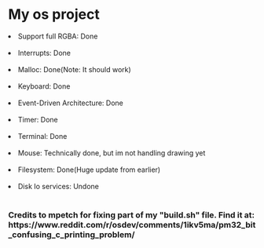 <h1>My os project</h1>

<li>Support full RGBA: Done</li><br>
<li>Interrupts: Done</li><br>
<li>Malloc: Done(Note: It should work)</li><br>
<li>Keyboard: Done</li><br>
<li>Event-Driven Architecture: Done</li><br>
<li>Timer: Done</li><br>
<li>Terminal: Done</li><br>
<li>Mouse: Technically done, but im not handling drawing yet</li><br>
<li>Filesystem: Done(Huge update from earlier)</li><br>
<li>Disk Io services: Undone</li><br>

<h3>Credits to mpetch for fixing part of my "build.sh" file. Find it at: https://www.reddit.com/r/osdev/comments/1ikv5ma/pm32_bit_confusing_c_printing_problem/</h3>
